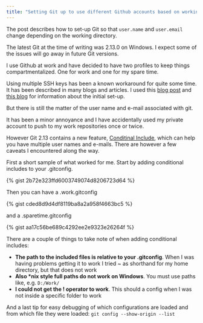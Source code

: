 ```yaml
---
title: "Setting Git up to use different Github accounts based on working directory"
---
```

The post describes how to set-up Git so that `user.name` and `user.email` change depending on the working directory.

The latest Git at the time of writing was 2.13.0 on Windows. I expect some of the issues will go away in future Git versions.

I use Github at work and have decided to have two profiles to keep things compartmentalized. One for work and one for my spare time.

Using multiple SSH keys has been a known workaround for quite some time. It has been described in many blogs and articles. I used this [blog post](https://ricardianambivalence.com/2013/09/22/github-for-work-and-play-multiple-accounts/)  and [this blog](https://code.tutsplus.com/tutorials/quick-tip-how-to-work-with-github-and-multiple-accounts--net-22574") for information about the initial set-up.

But there is still the matter of the user name and e-mail associated with git.

It has been a minor annoyance and I have accidentally used my private account to push to my work repositories once or twice.

However Git 2.13 contains a new feature, [Conditinal Include](https://git-scm.com/docs/git-config#_includes"), which can help you have multiple user names and e-mails. There are however a few caveats I encountered along the way.

First a short sample of what worked for me. Start by adding conditional includes to your .gitconfig.

{% gist 2b72e323ffd6003749074d8206723d64 %}

Then you can have a .work.gitconfig

{% gist cded8d9d4df8119ba8a2a958f4663bc5 %}

and a .sparetime.gitconfig

{% gist aa17c56be689c4292ee2e9323e26264f %}

There are a couple of things to take note of when adding conditional includes:

* **The path to the included files is relative to your .gitconfig**. When I was having problems getting it to work I tried ~ as shorthand for my home directory, but that does not work
* **Also \*nix style full paths do not work on Windows**. You must use paths like, e.g. ``D:/Work/``
* **I could not get the ! operator to work**. This should a config when I was not inside a specific folder to work

And a last tip for easy debugging of which configurations are loaded and from which file they were loaded:
``git config --show-origin --list``
